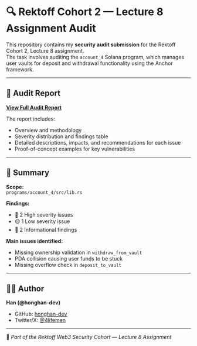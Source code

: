 # 🔍 Rektoff Cohort 2 — Lecture 8 Assignment Audit

This repository contains my **security audit submission** for the Rektoff Cohort 2, Lecture 8 assignment.  
The task involves auditing the `account_4` Solana program, which manages user vaults for deposit and withdrawal functionality using the Anchor framework.

---

## 📄 Audit Report

**[View Full Audit Report](https://github.com/honghan-dev/rektoff-cohort-2-lecture-8-assignment/blob/master/report.md)**

The report includes:
- Overview and methodology
- Severity distribution and findings table  
- Detailed descriptions, impacts, and recommendations for each issue  
- Proof-of-concept examples for key vulnerabilities  

---

## 🧠 Summary

**Scope:**  
`programs/account_4/src/lib.rs`

**Findings:**  
- 🔴 2 High severity issues  
- 🟡 1 Low severity issue  
- 🔵 2 Informational findings  

**Main issues identified:**  
- Missing ownership validation in `withdraw_from_vault`  
- PDA collision causing user funds to be stuck  
- Missing overflow check in `deposit_to_vault`

---

## 👨‍💻 Author
**Han (@honghan-dev)**  
- GitHub: [honghan-dev](https://github.com/honghan-dev)  
- Twitter/X: [@4lifemen](https://x.com/4lifemen)

---

📘 _Part of the Rektoff Web3 Security Cohort — Lecture 8 Assignment_
